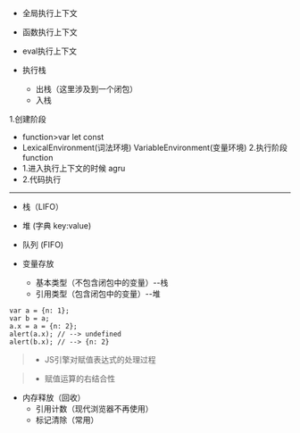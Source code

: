 * 全局执行上下文
* 函数执行上下文
* eval执行上下文

* 执行栈
  * 出栈（这里涉及到一个闭包）
  * 入栈

1.创建阶段
  * function>var  let const
  * LexicalEnvironment(词法环境) VariableEnvironment(变量环境)
2.执行阶段  function
  * 1.进入执行上下文的时候 agru
  * 2.代码执行

---

* 栈（LIFO）
* 堆 (字典 key:value)
* 队列 (FIFO)

* 变量存放
  * 基本类型（不包含闭包中的变量）--栈
  * 引用类型（包含闭包中的变量）--堆

```JS
var a = {n: 1};
var b = a;
a.x = a = {n: 2};
alert(a.x); // --> undefined
alert(b.x); // --> {n: 2}
```
> * JS引擎对赋值表达式的处理过程

> * 赋值运算的右结合性

* 内存释放（回收）
  * 引用计数（现代浏览器不再使用）
  * 标记清除（常用）

